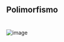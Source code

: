 ## Polimorfismo

#
![image](https://github.com/user-attachments/assets/e7485880-0b27-4158-8fe0-dc4aa4e6feb4)

#
